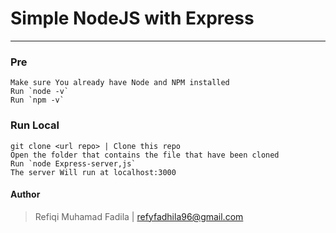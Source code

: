 # Simple NodeJS with Express
>
---
### Pre

    Make sure You already have Node and NPM installed
    Run `node -v`
    Run `npm -v`

### Run Local

    git clone <url repo> | Clone this repo
    Open the folder that contains the file that have been cloned
    Run `node Express-server,js`
    The server Will run at localhost:3000

#### Author
> Refiqi Muhamad Fadila | refyfadhila96@gmail.com
